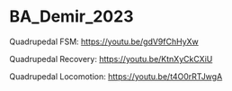 # BA_Demir_2023

Quadrupedal FSM: https://youtu.be/gdV9fChHyXw

Quadrupedal Recovery: https://youtu.be/KtnXyCkCXiU

Quadrupedal Locomotion: https://youtu.be/t4O0rRTJwgA

